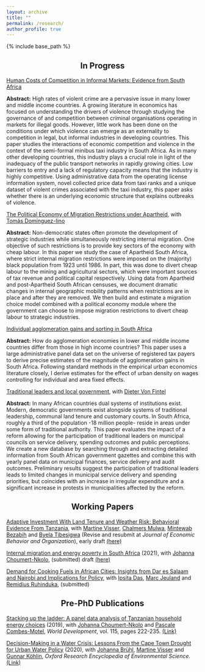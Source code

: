 ```yaml
---
layout: archive
title: ""
permalink: /research/
author_profile: true
---
```


{% include base_path %}

<h2 align="center"> In Progress</h2>

<ins>Human Costs of Competition in Informal Markets: Evidence from South Africa</ins>

**Abstract:** High rates of violent crime are a pervasive issue in many lower and middle income countries. A growing literature in economics has focused on understanding the drivers of violence through studying the governance of and competition between criminal organisations operating in markets for illegal goods. However, little work has been done on the conditions under which violence can emerge as an externality to competition in legal, but informal industries in developing countries. This paper studies the interactions of economic competition and violence in the context of the semi-formal minibus taxi industry in South Africa. As in many other developing countries, this industry plays a crucial role in light of the inadequacy of the public transport networks in rapidly growing cities. Low barriers to entry and a lack of regulatory capacity means that the industry is highly competitive. Using administrative data from the operating license information system, novel collected price data from taxi ranks and a unique dataset of violent crimes associated with the taxi industry, this paper asks whether there is an underlying economic structure that explains outbreaks of violence.  

<ins>The Political Economy of Migration Restrictions under Apartheid</ins>, with [Tomás Domínguez-Iino](https://www.tomasdomingueziino.com/) 

**Abstract:** Non-democratic states often promote the development of strategic industries while simultaneously restricting internal migration. One objective of such restrictions is to provide key sectors of the economy with cheap labour. In this paper we study the case of Apartheid South Africa, where strict internal migration restrictions were imposed on the (majority) black population from 1923 until 1986. In part, this was done to divert cheap labour to the mining and agricultural sectors, which were important sources of tax revenue and political capital respectively. Using data from Apartheid and post-Apartheid South African censuses, we document dramatic changes in internal geographic mobility patterns when restrictions are in place and after they are removed. We then build and estimate a migration choice model combined with a political economy module where the government can choose to impose migration restrictions to divert cheap labour to strategic industries.

<ins>Individual agglomeration gains and sorting in South Africa</ins>

**Abstract:** How do agglomeration economies in lower and middle income countries differ from those in high income countries? This paper uses a large administrative panel data set on the universe of registered tax payers to derive precise estimates of the magnitude of agglomeration gains in South Africa. Following standard methods in the empirical urban economics literature closely, I derive estimates for the effect of urban density on wages controlling for individual and area fixed effects. 

<ins>Traditional leaders and local government</ins>, with [Dieter Von Fintel](https://www.ekon.sun.ac.za/dvf)

**Abstract:** In many African countries dual systems of institutions exist. Modern, democratic governments exist alongside systems of traditional leadership, communal land tenure and customary courts. In South Africa, roughly a third of the population -18 million people- reside in areas under some form of traditional authority. This paper evaluates the impact of a reform allowing for the participation of traditional leaders on municipal councils on service delivery, spending outcomes and public perceptions. We create a new database by searching through and extracting detailed information from South African government gazettes and combine this with yearly panel data on municipal finances, service delivery and audit outcomes. Preliminary results suggest the participation of traditional leaders leads to limited changes in municipal service delivery and spending priorities, but coincides with an increase in irregular expenditure and a significant increase in protests in municipalities affected by the reform.  


<h2 align="center"> Working Papers</h2>

<ins>Adaptive Investment With Land Tenure and Weather Risk: Behavioral Evidence From Tanzania</ins>, with [Martine Visser](http://www.economics.uct.ac.za/eco/Academic-Staff), [Chalmers Mulwa](https://www.efdinitiative.org/about-efd/people/mulwa-chalmers), [Mintewab Bezabih](https://www.cccep.ac.uk/profile/mintewab-bezabih/) and [Byela Tibesigwa](https://www.efdinitiative.org/about-efd/people/tibesigwa-byela) (Revise and resubmit at *Journal of Economic Behavior and Organization*), early draft [(here)](https://leonardleroux.github.io/files/EfD-1275-2-DP22-14MS1275.pdf)

<ins>Internal migration and energy poverty in South Africa</ins> (2021), with [Johanna Choumert-Nkolo](https://sites.google.com/site/johannachoumertnkolo/home), (submitted) draft [(here)](https://sa-tied.wider.unu.edu/sites/default/files/SA-TIED-WP165.pdf)

<ins>Demand for Cooking Fuels in African Cities: Insights from Dar es Salaam and Nairobi and Implications for Policy</ins>, with [Ipsita Das](https://energyaccess.duke.edu/team/ipsita-das/), [Marc Jeuland](https://nicholas.duke.edu/people/faculty/jeuland) and [Remidius Ruhinduka](https://www.theigc.org/person/remidius-ruhinduka/), (submitted)

<h2 align="center">Pre-PhD Publications</h2>

<ins>Stacking up the ladder: A panel data analysis of Tanzanian household energy choices</ins> (2019), with [Johanna Choumert-Nkolo](https://sites.google.com/site/johannachoumertnkolo/home) and [Pascale Combes-Motel](https://sites.google.com/site/johannachoumertnkolo/home), *World Development*, vol. 115, pages 222-235. [(Link)](https://doi.org/10.1016/j.worlddev.2018.11.016)


<ins>Decision-Making in a Water Crisis: Lessons From the Cape Town Drought for Urban Water Policy</ins> (2020), with [Johanna Brühl](https://anchorenvironmental.co.za/staff), [Martine Visser](http://www.economics.uct.ac.za/eco/Academic-Staff) and [Gunnar Köhlin](https://www.gu.se/en/about/find-staff/gunnarkohlin), *Oxford Research Encyclopedia of Environmental Science.*  [(Link)](https://doi.org/10.1093/acrefore/9780199389414.013.706)       


